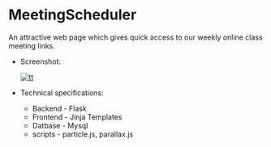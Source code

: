 # MeetingScheduler
  An attractive web page which gives quick access to our weekly online class meeting links.   
 
 * Screenshot:
   
    <a href="https://ibb.co/LhMTG32"><img src="https://i.ibb.co/cXPWmj7/tt.png" alt="tt" border="0"></a>
  
  
* Technical specifications: 
  * Backend - Flask
  * Frontend - Jinja Templates
  * Datbase - Mysql
  * scripts - particle.js, parallax.js
